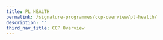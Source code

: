 ```yaml
---
title: PL HEALTH
permalink: /signature-programmes/ccp-overview/pl-health/
description: ""
third_nav_title: CCP Overview
---
```

